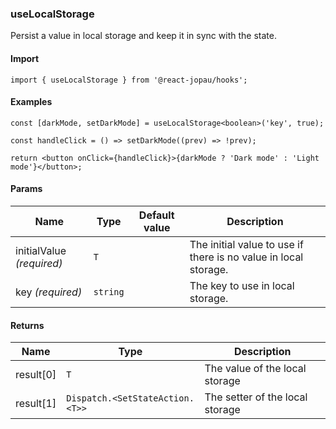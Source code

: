### useLocalStorage

Persist a value in local storage and keep it in sync with the state.

#### Import

```tsx
import { useLocalStorage } from '@react-jopau/hooks';
```

#### Examples

```tsx
const [darkMode, setDarkMode] = useLocalStorage<boolean>('key', true);

const handleClick = () => setDarkMode((prev) => !prev);

return <button onClick={handleClick}>{darkMode ? 'Dark mode' : 'Light mode'}</button>;
```

#### Params

| Name                      | Type     | Default value | Description                                                     |
| ------------------------- | -------- | ------------- | --------------------------------------------------------------- |
| initialValue _(required)_ | `T`      |               | The initial value to use if there is no value in local storage. |
| key _(required)_          | `string` |               | The key to use in local storage.                                |

#### Returns

| Name      | Type                            | Description                     |
| --------- | ------------------------------- | ------------------------------- |
| result[0] | `T`                             | The value of the local storage  |
| result[1] | `Dispatch.<SetStateAction.<T>>` | The setter of the local storage |
